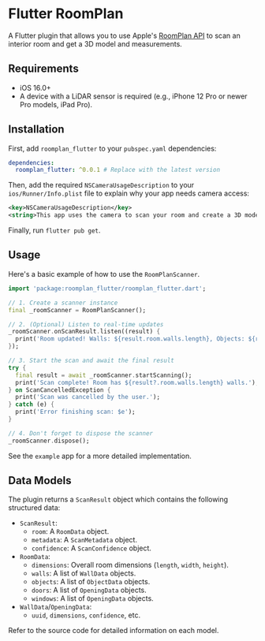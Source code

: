 # Flutter RoomPlan

A Flutter plugin that allows you to use Apple's [RoomPlan API](https://developer.apple.com/augmented-reality/roomplan/) to scan an interior room and get a 3D model and measurements.

## Requirements

- iOS 16.0+
- A device with a LiDAR sensor is required (e.g., iPhone 12 Pro or newer Pro models, iPad Pro).

## Installation

First, add `roomplan_flutter` to your `pubspec.yaml` dependencies:

```yaml
dependencies:
  roomplan_flutter: ^0.0.1 # Replace with the latest version
```

Then, add the required `NSCameraUsageDescription` to your `ios/Runner/Info.plist` file to explain why your app needs camera access:

```xml
<key>NSCameraUsageDescription</key>
<string>This app uses the camera to scan your room and create a 3D model.</string>
```

Finally, run `flutter pub get`.

## Usage

Here's a basic example of how to use the `RoomPlanScanner`.

```dart
import 'package:roomplan_flutter/roomplan_flutter.dart';

// 1. Create a scanner instance
final _roomScanner = RoomPlanScanner();

// 2. (Optional) Listen to real-time updates
_roomScanner.onScanResult.listen((result) {
  print('Room updated! Walls: ${result.room.walls.length}, Objects: ${result.room.objects.length}');
});

// 3. Start the scan and await the final result
try {
  final result = await _roomScanner.startScanning();
  print('Scan complete! Room has ${result?.room.walls.length} walls.');
} on ScanCancelledException {
  print('Scan was cancelled by the user.');
} catch (e) {
  print('Error finishing scan: $e');
}

// 4. Don't forget to dispose the scanner
_roomScanner.dispose();
```

See the `example` app for a more detailed implementation.

## Data Models

The plugin returns a `ScanResult` object which contains the following structured data:

- `ScanResult`:
  - `room`: A `RoomData` object.
  - `metadata`: A `ScanMetadata` object.
  - `confidence`: A `ScanConfidence` object.
- `RoomData`:
  - `dimensions`: Overall room dimensions (`length`, `width`, `height`).
  - `walls`: A list of `WallData` objects.
  - `objects`: A list of `ObjectData` objects.
  - `doors`: A list of `OpeningData` objects.
  - `windows`: A list of `OpeningData` objects.
- `WallData`/`OpeningData`:
  - `uuid`, `dimensions`, `confidence`, etc.

Refer to the source code for detailed information on each model.
